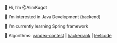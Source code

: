 👋 Hi, I’m @AlimKugot

👀 I’m interested in Java Development (backend)

🌱 I’m currently learning Spring framework

🧠 Algorithms: [yandex-contest](https://github.com/AlimKugot/Yandex-Algorithms) | [hackerrank](https://hackerrank.com/alim_kugotov) | [leetcode](https://leetcode.com/AlimKugotov)
